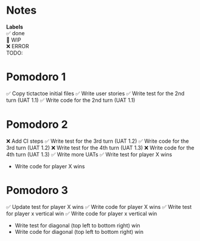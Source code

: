 # Notes

**Labels**  
✅ done  
🚧 WIP  
❌ ERROR  
TODO:


# Pomodoro 1
✅ Copy tictactoe initial files
✅ Write user stories
✅ Write test for the 2nd turn (UAT 1.1)
✅ Write code for the 2nd turn (UAT 1.1)

# Pomodoro 2
❌ Add CI steps
✅ Write test for the 3rd turn (UAT 1.2)
✅ Write code for the 3rd turn (UAT 1.2)
❌ Write test for the 4th turn (UAT 1.3)
❌ Write code for the 4th turn (UAT 1.3)
✅ Write more UATs
✅ Write test for player X wins
- Write code for player X wins

# Pomodoro 3
✅ Update test for player X wins
✅ Write code for player X wins
✅ Write test for player x vertical win
✅ Write code for player x vertical win
- Write test for diagonal (top left to bottom right) win
- Write code for diagonal (top left to bottom right) win